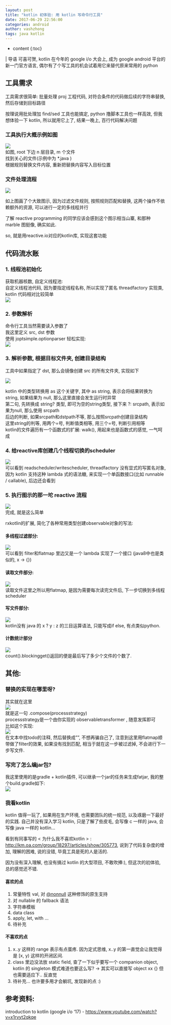 ```yaml
---
layout: post
title: "kotlin 初体验: 用 kotlin 写命令行工具"
date: 2017-06-29 22:56:00
categories: android
author: vashzhong
tags: java kotlin
---
```


* content
{:toc}

| 导语 可喜可贺, kotlin 在今年的 google i/o 大会上, 成为 google android 平台的新一门官方语言,
偶尔有了个写工具的机会试着用它来替代原来常用的 python

## 工具需求

<!--more-->
工具需求很简单: 批量处理 proj 工程代码, 对符合条件的代码做后续的字符串替换, 然后存储到目标路径

按理说用批处理加 find/sed 工具也能搞定, python 撸脚本工具也一样高效, 但我想体验一下 kotlin, 所以就用它上了, 结果一晚上,
百行代码解决问题

### 工具执行大概示例如图

![](/image/kotlin_chu_ti_yan__yong_kotlin_xie_ming_ling_xing_gong_ju/561e340954b438b6cc388aa0dd20c0d9e58b864cc4133e1a0f8b6836406dd5d2)  
如图, root 下边 n 层目录, m 个文件  
找到关心的文件(示例中为 *.java )  
根据规则替换文件内容, 重新把替换内容写入目标位置

### 文件处理流程

![](/image/kotlin_chu_ti_yan__yong_kotlin_xie_ming_ling_xing_gong_ju/129521323c8e14695a0d7dee37389c31b42db93dd8b607153ceccb79a0ec5a58)

如上图画了个大致图示, 因为过滤文件规则, 按照规则匹配和替换, 这两个操作不依赖额外的资源, 可以进行一定的多线程并行

了解 reactive programming 的同学应该会感到这个图示相当山寨, 和那种 marble 图挺像, 确实如此.

so, 就是用reactive.io对应的kotlin库, 实现这套功能

## 代码流水账

### 1\. 线程池初始化

获取机器核数, 自定义线程池:  
自定义线程池代码, 因为要指定线程名称, 所以实现了匿名 threadfactory 实现类, kotlin 代码相对比较简单  
![](/image/kotlin_chu_ti_yan__yong_kotlin_xie_ming_ling_xing_gong_ju/43826b407a6e951472eb9a84fcd3476c5249f1c06c0311dba1e8a2e5dbfe4986)

### 2\. 参数解析

命令行工具当然需要读入参数了  
我这里定义 src, dst 参数  
使用 joptsimple.optionparser 轻松实现:  
![](/image/kotlin_chu_ti_yan__yong_kotlin_xie_ming_ling_xing_gong_ju/705a8609e2bae5b8eed8f86a1167c54e9a196425fe70783d1586b68ecc2136e1)

### 3\. 解析参数, 根据目标文件夹, 创建目录结构

工具中如果指定了 dst, 那么会镜像创建 src 的所有文件夹, 实现如下

![](/image/kotlin_chu_ti_yan__yong_kotlin_xie_ming_ling_xing_gong_ju/adeac795e2c6bea573fd2180d47e380c7c06b29a257eb60037ba7ce82d1d8797)

kotlin 中的类型转换用 as 这个关键字, 其中 as string, 表示会将结果转换为 string, 如果结果为 null,
那么这里直接会发生运行时异常  
第二句, 先转换成 string? 类型, 即可为空的string类型, 接下来 ?: srcpath, 表示如果为null, 那么使用 srcpath  
后边的判断, 如果srcpath和dstpath不等, 那么按照srcpath创建目录结构  
这里string的判等, 用两个=号, 判断值类相等, 用三个=号, 判断引用相等  
kotlin的文件遍历有一个函数式的扩展: walk(), 用起来也是函数式的感觉, 一气呵成

### 4\. 给reactive库创建几个线程切换的scheduler

![](/image/kotlin_chu_ti_yan__yong_kotlin_xie_ming_ling_xing_gong_ju/7d0b7b1dcdb400a9a73063595e8461d6c554025eac191fa9a68f338c6e05f291)  
可以看到 readscheduler/writescheduler, threadfactory 没有显式的写匿名对象, 因为 kotlin 支持这种
lambda 式的语法糖, 来实现一个单函数接口(比如 runnable / callable), 后边还会看到

### 5\. 执行图示的那一坨 reactive 流程

![](/image/kotlin_chu_ti_yan__yong_kotlin_xie_ming_ling_xing_gong_ju/578e2d6f672d817b3e340f88130bd3c48310358994c1ea20bad298e6ac91d390)  
完成, 就是这么简单

rxkotlin的扩展, 简化了各种常用类型创建observable对象的写法:

#### 多线程过滤部分:

![](/image/kotlin_chu_ti_yan__yong_kotlin_xie_ming_ling_xing_gong_ju/d07ca50ddd41c440cec0ffbb8d7495994792a7433df48a08e749e21dd68b529a)  
可以看到 filter和flatmap 里边又是一个 lambda 实现了一个接口 (java8中也是类似的, x -> {})

#### 读取文件部分:

![](/image/kotlin_chu_ti_yan__yong_kotlin_xie_ming_ling_xing_gong_ju/94f1bb2bca04c9d7272b3a558ff3252d65b374c3c08b3b3095f14105286543e4)  
读取文件这里之所以用flatmap, 是因为需要每次读完文件后, 下一步切换到多线程 scheduler

#### 写文件部分:

![](/image/kotlin_chu_ti_yan__yong_kotlin_xie_ming_ling_xing_gong_ju/2dc9a44c8115d84ff006c0088a4ce1a834fed10d9c352c64b1dff595dfae5f00)  
kotlin没有 java 的 x ? y : z 的三目运算语法, 只能写成if else, 有点类似python.

#### 计数统计部分

![](/image/kotlin_chu_ti_yan__yong_kotlin_xie_ming_ling_xing_gong_ju/1b80a61cc1bb296c00dc96d994f90ad44701262417c04c06b823b30a24fe52da)  
count().blockingget()返回的便是最后写了多少个文件的个数了.

## 其他:

### 替换的实现在哪里呀?

其实就在这里  
![](/image/kotlin_chu_ti_yan__yong_kotlin_xie_ming_ling_xing_gong_ju/398215288b0f1894726f6d056fac32f1a2332f4a42b17f9555f343473d6722bf)  
就是这一句 .compose(processstrategy)  
processstrategy是一个由你实现的 observabletransformer , 随意发挥即可  
比如这个实现:  
![](/image/kotlin_chu_ti_yan__yong_kotlin_xie_ming_ling_xing_gong_ju/ba5d7d66c45d21c2d7253cef58d9857803c20095eeda7727c7a31fa48694c6d8)  
在文本中找todo的注释, 然后替换成””, 不想再骗自己了, 注意到这里用flatmap顺带做了filter的效果, 如果没有找到匹配,
相当于就在这一步被过滤掉, 不会进行下一步写文件.

### 写完了怎么编jar包?

我这里使用的是gradle + kotlin插件, 可以继承一个jar的任务来生成fatjar, 我的整个build.gradle如下:  
![](/image/kotlin_chu_ti_yan__yong_kotlin_xie_ming_ling_xing_gong_ju/6080e358601a2e1b63fcfd1353a3216aaccef66ca9899709e7abc4e013b9fc3d)

### 我看kotlin

kotlin 值得一玩了, 如果用在生产环境, 也需要团队的统一规范, 以及琢磨一下最好的实践. 自己并没有深入学习 kotlin, 只是了解了些皮毛,
会写像 c 一样的 java, 会写像 java 一样的 kotlin…

看到有同事写的 < 为什么我不喜欢kotlin > :
<http://km.oa.com/group/18297/articles/show/305773>, 说到了代码复杂度的增加, 理解的困难, 说的没错,
毕竟工具是死的人是活的.

因为没有深入理解, 也没有搞过 kotlin 的大型项目, 不敢吹捧:), 但这次的初体验, 总的感觉还不错.

#### 喜欢的点

  1. 常量特性 val, 对 [@nonnull](https://github.com/nonnull "@nonnull" ) 这种修饰的原生支持
  2. 对 nullable 的 fallback 语法
  3. 字符串模板
  4. data class
  5. apply, let, with … 
  6. 待补充

#### 不喜欢的点

  1. x..y 这样的 range 表示有点蛋疼. 因为定式思维, x..y 的第一直觉会让我觉得是 [x, y) 这样的开闭区间.
  2. class 里边没法放 static field, 查了一下似乎要写一个 companion object, kotlin 的 singleton 模式难道也要这么写? -> 其实可以直接写 object xx {} 但也需要适应下.. 反直觉
  3. 待补充… 也许要多用才会躺坑, 发现新的点 :)

## 参考资料:

introduction to kotlin (google i/o ‘17) -
<https://www.youtube.com/watch?v=x1rvyt2qkqe>

